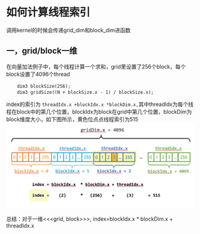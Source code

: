 # 如何计算线程索引

调用kernel的时候会传递grid_dim和block_dim进函数

## 一，grid/block一维

在向量加法例子中，每个线程计算一个求和，grid里设置了256个block，每个block设置了4096个thread

```
    dim3 blockSize(256);
    dim3 gridSize((N + blockSize.x - 1) / blockSize.x);
```

index的索引为 `threadIdx.x +blockIdx.x *blockDim.x,`其中threadIdx为每个线程在block中的第几个位置，blockIdx为block在grid中第几个位置，blockDim为block维度大小，如下图所示，黄色位点点线程索引为515
![img](find_index.png)

总结：对于一维<<<grid, block>>>, index=blockIdx.x * blockDim.x + threadIdx.x
